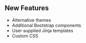 ## New Features
* Alternative themes
* Additional Bootstrap components
* User supplied Jinja templates
* Custom CSS
